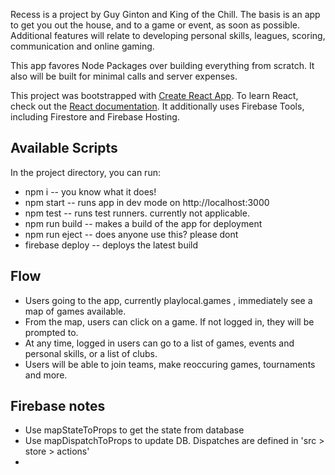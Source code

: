 Recess is a project by Guy Ginton and King of the Chill.
The basis is an app to get you out the house, and to a game or event, as soon as possible.
Additional features will relate to developing personal skills, leagues, scoring, communication and online gaming.

This app favores Node Packages over building everything from scratch.
It also will be built for minimal calls and server expenses. 

This project was bootstrapped with [Create React App](https://github.com/facebook/create-react-app).
To learn React, check out the [React documentation](https://reactjs.org/).
It additionally uses Firebase Tools, including Firestore and Firebase Hosting. 


## Available Scripts
In the project directory, you can run:
* npm i -- you know what it does!
* npm start -- runs app in dev mode on http://localhost:3000
* npm test -- runs test runners. currently not applicable.
* npm run build -- makes a build of the app for deployment
* npm run eject -- does anyone use this? please dont
* firebase deploy -- deploys the latest build

## Flow
* Users going to the app, currently playlocal.games , immediately see a map of games available.
* From the map, users can click on a game. If not logged in, they will be prompted to.
* At any time, logged in users can go to a list of games, events and personal skills, or a list of clubs. 
* Users will be able to join teams, make reoccuring games, tournaments and more.

## Firebase notes
* Use mapStateToProps to get the state from database
* Use mapDispatchToProps to update DB. Dispatches are defined in 'src > store > actions'
* 
